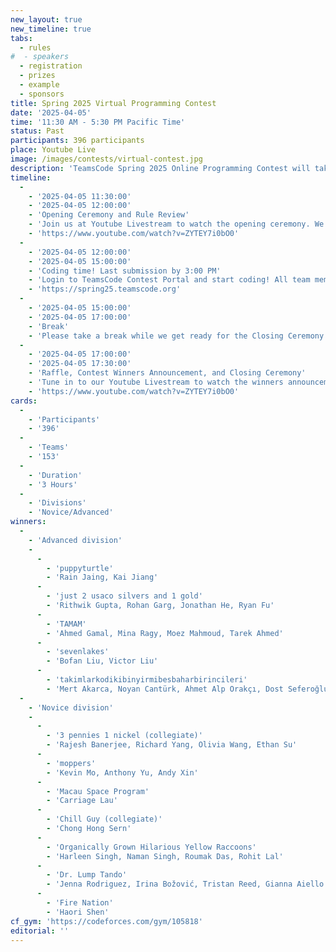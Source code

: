 ```yaml
---
new_layout: true
new_timeline: true
tabs:
  - rules
#  - speakers
  - registration
  - prizes
  - example
  - sponsors
title: Spring 2025 Virtual Programming Contest
date: '2025-04-05'
time: '11:30 AM - 5:30 PM Pacific Time'
status: Past 
participants: 396 participants
place: Youtube Live
image: /images/contests/virtual-contest.jpg
description: 'TeamsCode Spring 2025 Online Programming Contest will take place on Saturday, April 5th, from 11:30 AM to 5:30 PM (Pacific Time) through a Youtube livestream! Computer science students are welcomed to join this competitive programming experience! Teams of up to 4 students will spend 3 hours solving interesting algorithmic problems. There will be two divisions: Novice and Advanced. Prizes will be given out, including placement awards, raffle prizes, and more! Only pre-college participants are eligible for prizes.'
timeline:
  -
    - '2025-04-05 11:30:00'
    - '2025-04-05 12:00:00'
    - 'Opening Ceremony and Rule Review'
    - 'Join us at Youtube Livestream to watch the opening ceremony. We will also be going over the rules of the contest.'
    - 'https://www.youtube.com/watch?v=ZYTEY7i0bO0'
  -
    - '2025-04-05 12:00:00'
    - '2025-04-05 15:00:00'
    - 'Coding time! Last submission by 3:00 PM'
    - 'Login to TeamsCode Contest Portal and start coding! All team members can submit solutions and get instant feedbacks until 3:00 PM.'
    - 'https://spring25.teamscode.org'
  -
    - '2025-04-05 15:00:00'
    - '2025-04-05 17:00:00'
    - 'Break'
    - 'Please take a break while we get ready for the Closing Ceremony.'
  -
    - '2025-04-05 17:00:00'
    - '2025-04-05 17:30:00'
    - 'Raffle, Contest Winners Announcement, and Closing Ceremony'
    - 'Tune in to our Youtube Livestream to watch the winners announcement, raffle, and our final closing ceremony.'
    - 'https://www.youtube.com/watch?v=ZYTEY7i0bO0'
cards:
  -
    - 'Participants'
    - '396'
  -
    - 'Teams'
    - '153'
  -
    - 'Duration'
    - '3 Hours'
  -
    - 'Divisions'
    - 'Novice/Advanced'
winners:
  -
    - 'Advanced division'
    -
      -
        - 'puppyturtle'
        - 'Rain Jaing, Kai Jiang'
      -
        - 'just 2 usaco silvers and 1 gold'
        - 'Rithwik Gupta, Rohan Garg, Jonathan He, Ryan Fu'
      -
        - 'TAMAM'
        - 'Ahmed Gamal, Mina Ragy, Moez Mahmoud, Tarek Ahmed'
      -
        - 'sevenlakes'
        - 'Bofan Liu, Victor Liu'
      -
        - 'takimlarkodikibinyirmibesbaharbirincileri'
        - 'Mert Akarca, Noyan Cantürk, Ahmet Alp Orakçı, Dost Seferoğlu'
  -
    - 'Novice division'
    -
      -
        - '3 pennies 1 nickel (collegiate)'
        - 'Rajesh Banerjee, Richard Yang, Olivia Wang, Ethan Su'
      -
        - 'moppers'
        - 'Kevin Mo, Anthony Yu, Andy Xin'
      -
        - 'Macau Space Program' 
        - 'Carriage Lau'
      -
        - 'Chill Guy (collegiate)' 
        - 'Chong Hong Sern'
      -
        - 'Organically Grown Hilarious Yellow Raccoons'
        - 'Harleen Singh, Naman Singh, Roumak Das, Rohit Lal'
      -
        - 'Dr. Lump Tando'
        - 'Jenna Rodriguez, Irina Božović, Tristan Reed, Gianna Aiello'
      -
        - 'Fire Nation'
        - 'Haori Shen'
cf_gym: 'https://codeforces.com/gym/105818'
editorial: ''
---
```

